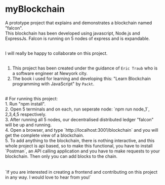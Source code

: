# myBlockchain
A prototype project that explains and demonstrates a blockchain named "falcon". <br> 
This blockchain has been developed using javascript, Node.js and ExpressJs. Falcon is running on 5 nodes of express and is expandable.  <br>
<br>

I will really be happy to collaborate on this project.
<br><br>
1. This project has been created under the guidance of `Eric Traub` who is a software engineer at Newyork city.<br>
2. The book i used for learning and developing this: "Learn Blockchain programming with JavaScript" by `Packt`.<br>
<br>
# For running this project: <br>
1. Run "npm install". <br>
2. Open 5 terminals and on each, run seperate node: `npm run node_1`, 2,3,4,5 respectively.<br>
3. After running all 5 nodes, our decentralised distributed ledger "falcon" will be up and running.<br>
4. Open a browser, and type `http://localhost:3001/blockchain` and you will get the complete view of a blockchain.<br>
5. To add anything to the blockchain, there is nothing interactive, and this whole project is api based, so to make this functional, you have to install<br> `Postman`, an API calling application and you have to make requests to your blockchain. Then only you can add blocks to the chain.<br>
<br><br>
`If you are interested in creating a frontend and contributing on this project in any way. I would love to hear from you!`


